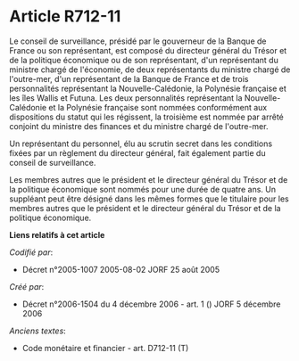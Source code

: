 # Article R712-11

Le conseil de surveillance, présidé par le gouverneur de la Banque de France ou son représentant, est composé du directeur
général du Trésor et de la politique économique ou de son représentant, d'un représentant du ministre chargé de l'économie,
de deux représentants du ministre chargé de l'outre-mer, d'un représentant de la Banque de France et de trois personnalités
représentant la Nouvelle-Calédonie, la Polynésie française et les îles Wallis et Futuna. Les deux personnalités représentant
la Nouvelle-Calédonie et la Polynésie française sont nommées conformément aux dispositions du statut qui les régissent, la
troisième est nommée par arrêté conjoint du ministre des finances et du ministre chargé de l'outre-mer.

Un représentant du personnel, élu au scrutin secret dans les conditions fixées par un règlement du directeur général, fait
également partie du conseil de surveillance.

Les membres autres que le président et le directeur général du Trésor et de la politique économique sont nommés pour une
durée de quatre ans. Un suppléant peut être désigné dans les mêmes formes que le titulaire pour les membres autres que le
président et le directeur général du Trésor et de la politique économique.

**Liens relatifs à cet article**

_Codifié par_:

  - Décret n°2005-1007 2005-08-02 JORF 25 août 2005

_Créé par_:

  - Décret n°2006-1504 du 4 décembre 2006 - art. 1 () JORF 5 décembre 2006

_Anciens textes_:

  - Code monétaire et financier - art. D712-11 (T)
